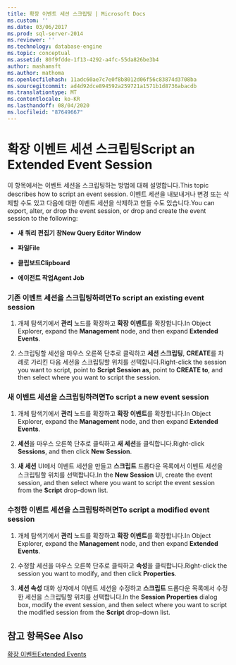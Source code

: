 ```yaml
---
title: 확장 이벤트 세션 스크립팅 | Microsoft Docs
ms.custom: ''
ms.date: 03/06/2017
ms.prod: sql-server-2014
ms.reviewer: ''
ms.technology: database-engine
ms.topic: conceptual
ms.assetid: 80f9fdde-1f13-4292-a4fc-55da826be3b4
author: mashamsft
ms.author: mathoma
ms.openlocfilehash: 11adc60ae7c7e0f8b8012d06f56c83874d3708ba
ms.sourcegitcommit: ad4d92dce894592a259721a1571b1d8736abacdb
ms.translationtype: MT
ms.contentlocale: ko-KR
ms.lasthandoff: 08/04/2020
ms.locfileid: "87649667"
---
```

# <a name="script-an-extended-event-session"></a><span data-ttu-id="5f7a3-102">확장 이벤트 세션 스크립팅</span><span class="sxs-lookup"><span data-stu-id="5f7a3-102">Script an Extended Event Session</span></span>
  <span data-ttu-id="5f7a3-103">이 항목에서는 이벤트 세션을 스크립팅하는 방법에 대해 설명합니다.</span><span class="sxs-lookup"><span data-stu-id="5f7a3-103">This topic describes how to script an event session.</span></span> <span data-ttu-id="5f7a3-104">이벤트 세션을 내보내거나 변경 또는 삭제할 수도 있고 다음에 대한 이벤트 세션을 삭제하고 만들 수도 있습니다.</span><span class="sxs-lookup"><span data-stu-id="5f7a3-104">You can export, alter, or drop the event session, or drop and create the event session to the following:</span></span>  
  
-   <span data-ttu-id="5f7a3-105">**새 쿼리 편집기 창**</span><span class="sxs-lookup"><span data-stu-id="5f7a3-105">**New Query Editor Window**</span></span>  
  
-   <span data-ttu-id="5f7a3-106">**파일**</span><span class="sxs-lookup"><span data-stu-id="5f7a3-106">**File**</span></span>  
  
-   <span data-ttu-id="5f7a3-107">**클립보드**</span><span class="sxs-lookup"><span data-stu-id="5f7a3-107">**Clipboard**</span></span>  
  
-   <span data-ttu-id="5f7a3-108">**에이전트 작업**</span><span class="sxs-lookup"><span data-stu-id="5f7a3-108">**Agent Job**</span></span>  
  
### <a name="to-script-an-existing-event-session"></a><span data-ttu-id="5f7a3-109">기존 이벤트 세션을 스크립팅하려면</span><span class="sxs-lookup"><span data-stu-id="5f7a3-109">To script an existing event session</span></span>  
  
1.  <span data-ttu-id="5f7a3-110">개체 탐색기에서 **관리** 노드를 확장하고 **확장 이벤트**를 확장합니다.</span><span class="sxs-lookup"><span data-stu-id="5f7a3-110">In Object Explorer, expand the **Management** node, and then expand **Extended Events**.</span></span>  
  
2.  <span data-ttu-id="5f7a3-111">스크립팅할 세션을 마우스 오른쪽 단추로 클릭하고 **세션 스크립팅**, **CREATE**를 차례로 가리킨 다음 세션을 스크립팅할 위치를 선택합니다.</span><span class="sxs-lookup"><span data-stu-id="5f7a3-111">Right-click the session you want to script, point to **Script Session as**, point to **CREATE to**, and then select where you want to script the session.</span></span>  
  
### <a name="to-script-a-new-event-session"></a><span data-ttu-id="5f7a3-112">새 이벤트 세션을 스크립팅하려면</span><span class="sxs-lookup"><span data-stu-id="5f7a3-112">To script a new event session</span></span>  
  
1.  <span data-ttu-id="5f7a3-113">개체 탐색기에서 **관리** 노드를 확장하고 **확장 이벤트**를 확장합니다.</span><span class="sxs-lookup"><span data-stu-id="5f7a3-113">In Object Explorer, expand the **Management** node, and then expand **Extended Events**.</span></span>  
  
2.  <span data-ttu-id="5f7a3-114">**세션**을 마우스 오른쪽 단추로 클릭하고 **새 세션**을 클릭합니다.</span><span class="sxs-lookup"><span data-stu-id="5f7a3-114">Right-click **Sessions**, and then click **New Session**.</span></span>  
  
3.  <span data-ttu-id="5f7a3-115">**새 세션** UI에서 이벤트 세션을 만들고 **스크립트** 드롭다운 목록에서 이벤트 세션을 스크립팅할 위치를 선택합니다.</span><span class="sxs-lookup"><span data-stu-id="5f7a3-115">In the **New Session** UI, create the event session, and then select where you want to script the event session from the **Script** drop-down list.</span></span>  
  
### <a name="to-script-a-modified-event-session"></a><span data-ttu-id="5f7a3-116">수정한 이벤트 세션을 스크립팅하려면</span><span class="sxs-lookup"><span data-stu-id="5f7a3-116">To script a modified event session</span></span>  
  
1.  <span data-ttu-id="5f7a3-117">개체 탐색기에서 **관리** 노드를 확장하고 **확장 이벤트**를 확장합니다.</span><span class="sxs-lookup"><span data-stu-id="5f7a3-117">In Object Explorer, expand the **Management** node, and then expand **Extended Events**.</span></span>  
  
2.  <span data-ttu-id="5f7a3-118">수정할 세션을 마우스 오른쪽 단추로 클릭하고 **속성**을 클릭합니다.</span><span class="sxs-lookup"><span data-stu-id="5f7a3-118">Right-click the session you want to modify, and then click **Properties**.</span></span>  
  
3.  <span data-ttu-id="5f7a3-119">**세션 속성** 대화 상자에서 이벤트 세션을 수정하고 **스크립트** 드롭다운 목록에서 수정한 세션을 스크립팅할 위치를 선택합니다.</span><span class="sxs-lookup"><span data-stu-id="5f7a3-119">In the **Session Properties** dialog box, modify the event session, and then select where you want to script the modified session from the **Script** drop-down list.</span></span>  
  
## <a name="see-also"></a><span data-ttu-id="5f7a3-120">참고 항목</span><span class="sxs-lookup"><span data-stu-id="5f7a3-120">See Also</span></span>  
 [<span data-ttu-id="5f7a3-121">확장 이벤트</span><span class="sxs-lookup"><span data-stu-id="5f7a3-121">Extended Events</span></span>](../relational-databases/extended-events/extended-events.md)  
  
  
